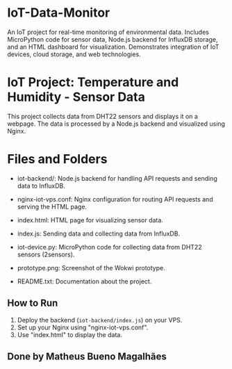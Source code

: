# IoT-Data-Monitor
An IoT project for real-time monitoring of environmental data. Includes MicroPython code for sensor data, Node.js backend for InfluxDB storage, and an HTML dashboard for visualization. Demonstrates integration of IoT devices, cloud storage, and web technologies.

# IoT Project: Temperature and Humidity - Sensor Data 

This project collects data from DHT22 sensors and displays it on a webpage. 
The data is processed by a Node.js backend and visualized using Nginx.

# Files and Folders

- iot-backend/: Node.js backend for handling API requests and sending data to InfluxDB.

- nginx-iot-vps.conf: Nginx configuration for routing API requests and serving the HTML page.

- index.html: HTML page for visualizing sensor data.

- index.js: Sending data and collecting data from InfluxDB. 

- iot-device.py: MicroPython code for collecting data from DHT22 sensors (2sensors).

- prototype.png: Screenshot of the Wokwi prototype.

- README.txt: Documentation about the project.

## How to Run
1. Deploy the backend (`iot-backend/index.js`) on your VPS.
2. Set up your Nginx using "nginx-iot-vps.conf".
3. Use "index.html" to display the data.

## Done by Matheus Bueno Magalhães
